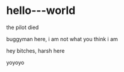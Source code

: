 # hello---world
the pilot died

buggyman here, i am not what you think i am

hey bitches, harsh here

yoyoyo
